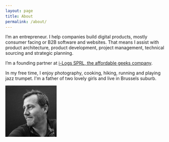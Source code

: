 ```yaml
---
layout: page
title: About
permalink: /about/
---
```


I’m an entrepreneur. I help companies build digital products, mostly consumer facing or B2B software and websites. That means I assist with product architecture, product development, project management, technical sourcing and strategic planning.

I’m a founding partner at [i-Logs SPRL, the affordable geeks company](http://i-logs.com/).

In my free time, I enjoy photography, cooking, hiking, running and playing jazz trumpet. 
I'm a father  of two lovely girls and live in Brussels suburb.

![gwelr avatar](/img/avatar.jpg)
